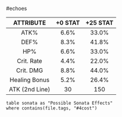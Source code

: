 #echoes

| **ATTRIBUTE**  | **+0 STAT** | **+25 STAT** |
| :------------: | :---------: | :----------: |
|      ATK%      |    6.6%     |    33.0%     |
|      DEF%      |    8.3%     |    41.8%     |
|      HP%       |    6.6%     |    33.0%     |
|   Crit. Rate   |    4.4%     |    22.0%     |
|   Crit. DMG    |    8.8%     |    44.0%     |
| Healing Bonus  |    5.2%     |    26.4%     |
| ATK (2nd Line) |     30      |     150      |
```dataview
table sonata as "Possible Sonata Effects"
where contains(file.tags, "#4cost")
```